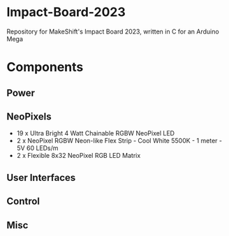 # Impact-Board-2023
Repository for MakeShift's Impact Board 2023, written in C for an Arduino Mega

# Components
## Power
## NeoPixels
* 19 x Ultra Bright 4 Watt Chainable RGBW NeoPixel LED
* 2 x NeoPixel RGBW Neon-like Flex Strip - Cool White 5500K - 1 meter - 5V 60 LEDs/m
* 2 x Flexible 8x32 NeoPixel RGB LED Matrix


## User Interfaces
## Control
## Misc
